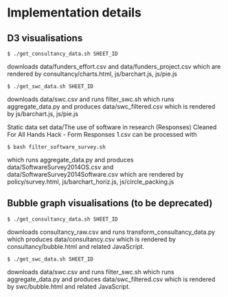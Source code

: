 # Implementation details

## D3 visualisations

```
$ ./get_consultancy_data.sh SHEET_ID
```

downloads data/funders_effort.csv and data/funders_project.csv which are rendered by consultancy/charts.html, js/barchart.js, js/pie.js

```
$ ./get_swc_data.sh SHEET_ID
```

downloads data/swc.csv and runs filter_swc.sh which runs aggregate_data.py and produces data/swc_filtered.csv which is rendered by js/barchart.js, js/pie.js

Static data set data/The use of software in research (Responses) Cleaned For All Hands Hack - Form Responses 1.csv can be processed with 

```
$ bash filter_software_survey.sh
```

which runs aggregate_data.py and produces data/SoftwareSurvey2014OS.csv and data/SoftwareSurvey2014Software.csv which are rendered by policy/survey.html, js/barchart_horiz.js, js/circle_packing.js

## Bubble graph visualisations (to be deprecated)

```
$ ./get_consultancy_data.sh SHEET_ID
```

downloads  consultancy_raw.csv and runs transform_consultancy_data.py which produces data/consultancy.csv which is rendered by consultancy/bubble.html and related JavaScript.

```
$ ./get_swc_data.sh SHEET_ID
```

downloads data/swc.csv and runs filter_swc.sh which runs aggregate_data.py and produces data/swc_filtered.csv which is rendered by swc/bubble.html and related JavaScript.
